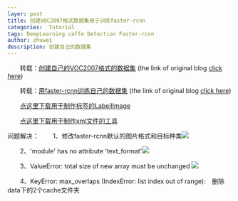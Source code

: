 ```yaml
---
layer: post
title: 创建VOC2007格式数据集用于训练faster-rcnn
categories:  Tutorial
tags: DeepLearning caffe Detection Faster-rcnn
author: zhuwei
description: 创建自己的数据集
---
```

&emsp;&emsp;转载：[创建自己的VOC2007格式的数据集](http://weiSupreme.github.io/assets/note/generate-voc2007-for-fasterRcnn.pdf) (the link of original blog [click here](http://blog.csdn.net/sinat_30071459/article/details/50723212))
        
&emsp;&emsp;转载：[用faster-rcnn训练自己的数据集](http://weiSupreme.github.io/assets/note/train-ownData-fasterRcnn.pdf)  (the link of original blog [click here](http://blog.csdn.net/sinat_30071459/article/details/51332084))
       
&emsp;&emsp;[点这里下载用于制作标签的LabeilImage](/assets/note/object_labelImg-master.zip)
       
&emsp;&emsp;[点这里下载用于制作xml文件的工具](/assets/note/tools-for-generate-datastes.zip)
     

问题解决：
&emsp;&emsp;1、修改faster-rcnn默认的图片格式和目标种类![](/assets/note/faster-rcnn-jpg-class.png)

&emsp;&emsp;2、'module' has no attribute 'text_format'![](/assets/note/faster-rcnn-protobuf-txt-format-error.png)

&emsp;&emsp;3、ValueError: total size of new array must be unchanged
![](/assets/note/faster-rcnn-data-odd.png)
      
&emsp;&emsp;4、KeyError: max_overlaps  (IndexError: list index out of range):&emsp;删除data下的2个cache文件夹

